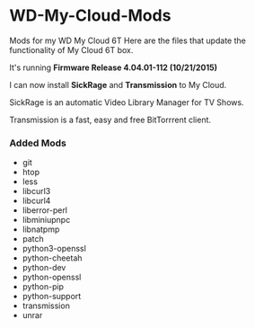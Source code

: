 # WD-My-Cloud-Mods
Mods for my WD My Cloud 6T
Here are the files that update the functionality of My Cloud 6T box. 

It's running <b>Firmware Release 4.04.01-112 (10/21/2015)</b>

I can now install <b>SickRage</b> and <b>Transmission</b> to My Cloud.

SickRage is an automatic Video Library Manager for TV Shows.

Transmission is a fast, easy and free BitTorrrent client.

### Added Mods 
* git
* htop
* less
* libcurl3
* libcurl4
* liberror-perl
* libminiupnpc
* libnatpmp
* patch
* python3-openssl
* python-cheetah
* python-dev
* python-openssl
* python-pip
* python-support
* transmission
* unrar
 


